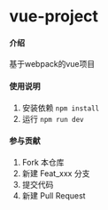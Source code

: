 # vue-project

#### 介绍
基于webpack的vue项目

#### 使用说明
1.  安装依赖
```npm install```
2.  运行
```npm run dev```


#### 参与贡献
1.  Fork 本仓库
2.  新建 Feat_xxx 分支
3.  提交代码
4.  新建 Pull Request


